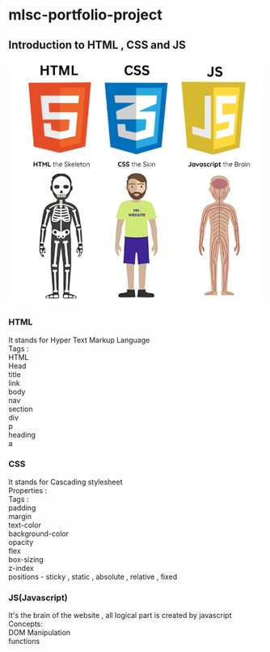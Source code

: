 # mlsc-portfolio-project
## Introduction to HTML , CSS and JS

![Introduction image](./assests/introExplanation.png)



### HTML
It stands for Hyper Text Markup Language <br />
Tags : <br />
     HTML<br />
     Head<br />
        title<br />
        link<br />
     body<br />
        nav<br />
        section<br />
        div<br />
        p<br />
        heading<br />
        a<br />


### CSS
It stands for Cascading stylesheet <br />
Properties : <br />
Tags : <br />
      padding<br />
      margin <br />
      text-color<br />
      background-color<br />
      opacity<br />
      flex<br />
      box-sizing<br />
      z-index<br />
      positions - sticky , static , absolute , relative , fixed<br />


### JS(Javascript)
It's the brain of the website , all logical part is created by javascript<br />
Concepts:<br />
    DOM Manipulation<br />
    functions<br />
